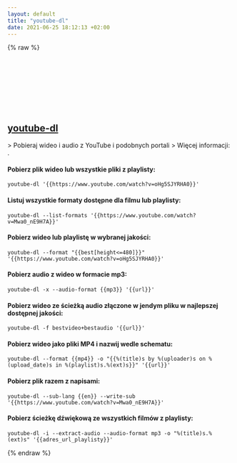 ```yaml
---
layout: default
title: "youtube-dl"
date: 2021-06-25 18:12:13 +02:00
---
```

{% raw %}
<h2 id="youtube-dl">
  <a href="/pl/common/youtube-dl.html">youtube-dl</a> <a href="#youtube-dl"><svg class="icon">
    <use href="/assets/images/unicode_sprite.svg#link" />
  </svg></a>
</h2>
> Pobieraj wideo i audio z YouTube i podobnych portali
> Więcej informacji: <http://rg3.github.io/youtube-dl/>.

#### Pobierz plik wideo lub wszystkie pliki z playlisty:
```shell
youtube-dl '{{https://www.youtube.com/watch?v=oHg5SJYRHA0}}'
```
#### Listuj wszystkie formaty dostępne dla filmu lub playlisty:
```shell
youtube-dl --list-formats '{{https://www.youtube.com/watch?v=Mwa0_nE9H7A}}'
```
#### Pobierz wideo lub playlistę w wybranej jakości:
```shell
youtube-dl --format "{{best[height<=480]}}" '{{https://www.youtube.com/watch?v=oHg5SJYRHA0}}'
```
#### Pobierz audio z wideo w formacie mp3:
```shell
youtube-dl -x --audio-format {{mp3}} '{{url}}'
```
#### Pobierz wideo ze ścieżką audio złączone w jendym pliku w najlepszej dostępnej jakości:
```shell
youtube-dl -f bestvideo+bestaudio '{{url}}'
```
#### Pobierz wideo jako pliki MP4 i nazwij wedle schematu:
```shell
youtube-dl --format {{mp4}} -o "{{%(title)s by %(uploader)s on %(upload_date)s in %(playlist)s.%(ext)s}}" '{{url}}'
```
#### Pobierz plik razem z napisami:
```shell
youtube-dl --sub-lang {{en}} --write-sub '{{https://www.youtube.com/watch?v=Mwa0_nE9H7A}}'
```
#### Pobierz ścieżkę dźwiękową ze wszystkich filmów z playlisty:
```shell
youtube-dl -i --extract-audio --audio-format mp3 -o "%(title)s.%(ext)s" '{{adres_url_playlisty}}'
```
{% endraw %}